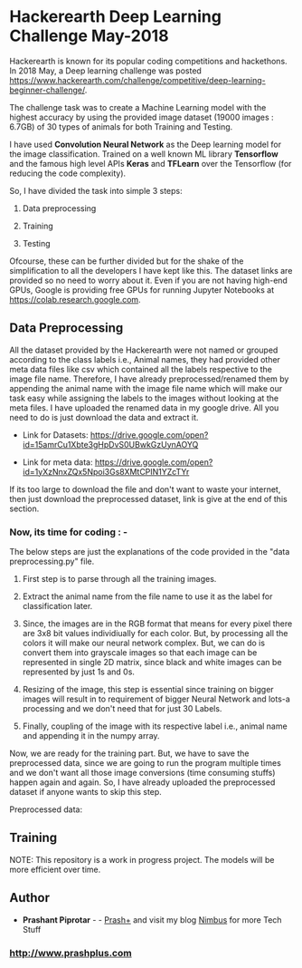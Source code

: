 # Hackerearth Deep Learning Challenge May-2018

Hackerearth is known for its popular coding competitions and hackethons. In 2018 May, a Deep learning challenge was posted https://www.hackerearth.com/challenge/competitive/deep-learning-beginner-challenge/.

The challenge task was to create a Machine Learning model with the highest accuracy by using the provided image dataset (19000 images : 6.7GB) of 30 types of animals for both Training and Testing.

I have used **Convolution Neural Network** as the Deep learning model for the image classification. Trained on a well known ML library **Tensorflow** and the famous high level APIs **Keras** and **TFLearn** over the Tensorflow (for reducing the code complexity).

So, I have divided the task into simple 3 steps:

1. Data preprocessing

2. Training

3. Testing

Ofcourse, these can be further divided but for the shake of the simplification to all the developers I have kept like this. The dataset links are provided so no need to worry about it. Even if you are not having high-end GPUs, Google is providing free GPUs for running Jupyter Notebooks at https://colab.research.google.com.

## Data Preprocessing

All the dataset provided by the Hackerearth were not named or grouped according to the class labels i.e., Animal names, they had provided other meta data files like csv which contained all the labels respective to the image file name. Therefore, I have already preprocessed/renamed them by appending the animal name with the image file name which will make our task easy while assigning the labels to the images without looking at the meta files. I have uploaded the renamed data in my google drive. All you need to do is just download the data and extract it.

* Link for Datasets: https://drive.google.com/open?id=15amrCu1Xbte3gHpDvS0UBwkGzUynAOYQ

* Link for meta data: https://drive.google.com/open?id=1yXzNnxZQx5Npoi3Gs8XMtCPIN1YZcTYr

If its too large to download the file and don't want to waste your internet, then just download the preprocessed dataset, link is give at the end of this section.

### Now, its time for coding : -

The below steps are just the explanations of the code provided in the "data preprocessing.py" file.

1. First step is to parse through all the training images.

2. Extract the animal name from the file name to use it as the label for classification later.

3. Since, the images are in the RGB format that means for every pixel there are 3x8 bit values individiually for each color. But, by processing all the colors it will make our neural network complex. But, we can do is convert them into grayscale images so that each image can be represented in single 2D matrix, since black and white images can be represented by just 1s and 0s.

4. Resizing of the image, this step is essential since training on bigger images will result in to requirement of bigger Neural Network and lots-a processing and we don't need that for just 30 Labels.

5. Finally, coupling of the image with its respective label i.e., animal name and appending it in the numpy array.

Now, we are ready for the training part. But, we have to save the preprocessed data, since we are going to run the program multiple times and we don't want all those image conversions (time consuming stuffs) happen again and again. So, I have already uploaded the preprocessed dataset if anyone wants to skip this step.

Preprocessed data: 

## Training




NOTE: This repository is a work in progress project. The models will be more efficient over time.

## Author

* **Prashant Piprotar** - - [Prash+](https://github.com/prashplus)
and visit my blog [Nimbus](http://prashplus.blogspot.com) for more Tech Stuff
### http://www.prashplus.com
